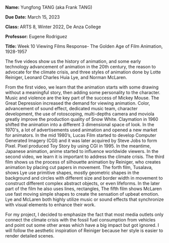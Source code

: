 **Name:** Yungfong TANG (aka Frank TANG)		

**Due Date:** March 15, 2023

**Class:** ARTS 8, Winter 2022, De Anza College		

**Professor:** Eugene Rodriguez 

**Title:** Week 10 Viewing Films Response- The Golden Age of Film Animation, 1928-1957

The five videos show us the history of animation, and some early technology advancement of animation in the 20th century, the reason to advocate for the climate crisis, and three styles of animation done by Lotte Reiniger, Leonard Charles Huia Lye, and Norman McLaren.

From the first video, we learn that the animation starts with some drawing without a meaningful story, then adding some personality to the character. Music and violence are the key part of the success of Mickey Mouse. The Great Depression increased the demand for viewing animation. Color, advancement of sound effect, dedicated music team, character development, the use of rotoscoping, multi-depths camera and moviola greatly improve the production quality of Snow White. Claymation in 1960 shifted the animation into a different 3 dimensional space of look. In the 1970's, a lot of advertisements used animation and opened a new market for animators. In the mid 1980’s, Lucas Film started to develop Computer Generated Imagery (CGI) and it was later acquired by Steve Jobs to form Pixel. Pixel produced Toy Story by using CGI in 1995. In the meantime, Japanese animation, anime started to influence worldwide viewers. In the second video, we learn it is important to address the climate crisis. The third film shows us the process of silhouette animation by Reiniger, who creates animation by placing cut papers in movement. The forth film, Tusalava, shows Lye use primitive shapes, mostly geometric shapes in the background and circles with different size and border width in movement to construct different complex abstract objects, or even lifeforms. In the later part of the film he also uses lines, rectangles, The fifth film shows McLaren use fast moving simple shapes to create the sensation of upbeat emotion. Lye and McLaren both highly utilize music or sound effects that synchronize with visual elements to enhance their work.

For my project, I decided to emphasize the fact that most media outlets only connect the climate crisis with the fossil fuel consumption from vehicles and point out some other areas which have a big impact but got ignored.  I will follow the aesthetic inspiration of Reiniger because her style is easier to render detailed scenes. 

